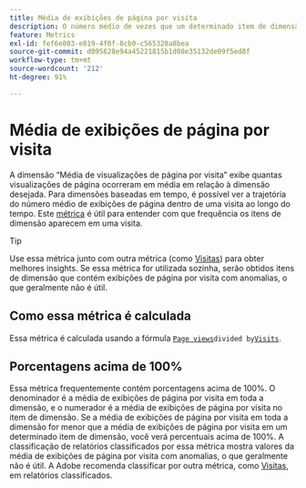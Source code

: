 ```yaml
---
title: Média de exibições de página por visita
description: O número médio de vezes que um determinado item de dimensão apareceu em uma visita.
feature: Metrics
exl-id: fef6e803-e819-4f0f-8cb0-c565328a8bea
source-git-commit: d095628e94a45221815b1d08e35132de09f5ed8f
workflow-type: tm+mt
source-wordcount: '212'
ht-degree: 91%

---
```


# Média de exibições de página por visita

A dimensão “Média de visualizações de página por visita” exibe quantas visualizações de página ocorreram em média em relação à dimensão desejada. Para dimensões baseadas em tempo, é possível ver a trajetória do número médio de exibições de página dentro de uma visita ao longo do tempo. Este [métrica](overview.md) é útil para entender com que frequência os itens de dimensão aparecem em uma visita.

>[!TIP]
>
>Use essa métrica junto com outra métrica (como [Visitas](visits.md)) para obter melhores insights. Se essa métrica for utilizada sozinha, serão obtidos itens de dimensão que contém exibições de página por visita com anomalias, o que geralmente não é útil.

## Como essa métrica é calculada

Essa métrica é calculada usando a fórmula [`Page views`](page-views.md)` divided by `[`Visits`](visits.md).

## Porcentagens acima de 100%

Essa métrica frequentemente contém porcentagens acima de 100%. O denominador é a média de exibições de página por visita em toda a dimensão, e o numerador é a média de exibições de página por visita no item de dimensão. Se a média de exibições de página por visita em toda a dimensão for menor que a média de exibições de página por visita em um determinado item de dimensão, você verá percentuais acima de 100%. A classificação de relatórios classificados por essa métrica mostra valores da média de exibições de página por visita com anomalias, o que geralmente não é útil. A Adobe recomenda classificar por outra métrica, como [Visitas](visits.md), em relatórios classificados.
